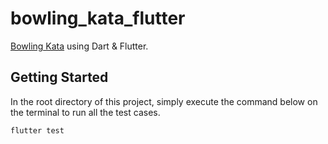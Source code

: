# bowling_kata_flutter

[Bowling Kata](https://codingdojo.org/kata/Bowling/) using Dart & Flutter.

## Getting Started

In the root directory of this project, simply execute the command below on the terminal to run all the test cases.
```
flutter test
```